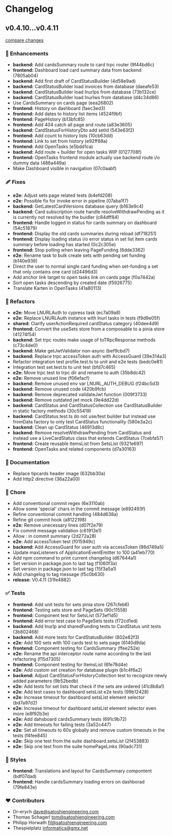 # Changelog


## v0.4.10...v0.4.11

[compare changes](https://gitlab.satoshiengineering.com/satoshiengineering/lightning-tip-cards/compare/v0.4.10...v0.4.11)

### 🚀 Enhancements

- **backend:** Add cardsSummary route to card trpc router (9f44bd6c)
- **frontend:** Dashboard load card summary data from backend (7805ab04)
- **backend:** Add first draft of CardStatusBuilder (4d58e9ad)
- **backend:** CardStatusBuilder load invoices from database (daeafe53)
- **backend:** CardStatusBuilder load lnurlps from database (73b132ce)
- **backend:** CardStatusBuilder load lnurlws from database (d4c34d86)
- Use CardsSummary on cards page (eea26802)
- **frontend:** History on dashboard (faec3ed3)
- **frontend:** Add dates to history list items (4524f9bf)
- **frontend:** PageHistory (b13bfc85)
- **frontend:** Add 404 catch all page and route (a83e3605)
- **backend:** CardStatusForHistoryDto add setId (543e63f2)
- **frontend:** Add count to history lists (10cb63dd)
- **frontend:** Link to set from history (e92ff88a)
- **frontend:** Add OpenTasks (e5bdd1ca)
- **backend:** Add route + builder for open tasks WIP (0127708f)
- **frontend:** OpenTasks frontend module actually use backend route i/o dummy data (486a449a)
- Make Dashboard visible in navigation (07c0aabf)

### 🩹 Fixes

- **e2e:** Adjust sets page related tests (b4efd208)
- **e2e:** Possible fix for invoke error in pipeline (07aba1f7)
- **backend:** GetLatestCardVersions database query (b163e9c4)
- **backend:** Card subscription route handle resolveWithdrawPending as it is currently not resolved by the buidler (c84dff84)
- **frontend:** Handle logged in status for cards summary on dashboard (54c51879)
- **frontend:** Display the old cards summaries during reload (df718251)
- **frontend:** Display loading status i/o error status in set list item cards summary before loading has started (0c2c305e)
- **frontend:** Stop polling when leaving PageFunding (6dde3362)
- **e2e:** Rename task to bulk create sets with pending set funding (b140e938)
- Direct the user to normal single card funding when set-funding a set that only contains one card (d24496d3)
- Add anchor link target to open tasks link on cards page (f0a7442a)
- Sort open tasks descending by created date (f5926775)
- Translate Karten in OpenTasks (41a80113)

### 💅 Refactors

- **e2e:** Move LNURLAuth to cypress task (ec7a09a8)
- **e2e:** Replace LNURLAuth instance with lnurl tasks in tests (f9d9e05f)
- **shared:** Clarify userActionRequired cardStatus category (40dee4d9)
- **frontend:** Convert the useSets store from a composable to a pinia store (41274f54)
- **backend:** Set trpc routes make usage of toTRpcResponse methods (c73c4de0)
- **backend:** Make getJwtValidator non-async (bef9cbd7)
- **backend:** Replace trpc accessToken auth with AccessGuard (39e314a3)
- Refactor integration test profile.test.ts to unit and e2e tests (bedc0e81)
- Integration test set.test.ts to unit test (bfd7c465)
- **e2e:** Move trpc test to trpc dir and rename to auth (35b8dc42)
- **e2e:** Remove unused line (f06efacf)
- **backend:** Remove unused env var LNURL_AUTH_DEBUG (f24bc5d3)
- **backend:** Remove unused code (420b9fcb)
- **backend:** Remove deprecated validateJwt function (009f3733)
- **backend:** Remove outdated jwt mock (9e4dd22d)
- **backend:** CardStatus and CardStatusCollection use CardStatusBuilder in static factory methods (30c55419)
- **backend:** CardStatus.test.ts do not use/test builder but instead use fromData factory to only test CardStatus functionality (580e3a2c)
- **backend:** Clean up CardStatus (46913d8c)
- **backend:** Remove resolveWithdrawPending from CardStatus and instead use a LiveCardStatus class that extends CardStatus (7cebfa57)
- **frontend:** Create reusable ItemsList from SetsList (9321e697)
- **frontend:** OpenTasks and related components (d7a30163)

### 📖 Documentation

- Replace tipcards header image (632bb30a)
- Add http2 directive (36a22a00)

### 🏡 Chore

- Add conventional commit regex (6e3110ab)
- Allow some 'special' chars in the commit message (e892493f)
- Refine conventional commit handling (484d638a)
- Refine git commit hook (a8122198)
- **e2e:** Remove unecessary lines (d07f2e79)
- Fix commit message validation (c61913e1)
- Allow : in commit summary (2d272a28)
- **e2e:** Add accessToken test (f015949c)
- **backend:** Add AccessGuard for user auth via accessToken (98d749a5)
- Update maxListeners of ApplicationEventEmitter to 100 (a41eb770)
- Add npm command to print current changelog (d67644a1)
- Set version in package.json to last tag (f1060f3a)
- Set version in package.json to last tag (15f3a5a1)
- Add changelog to tag message (f5c0b630)
- **release:** V0.4.11 (31fe4882)

### ✅ Tests

- **frontend:** Add unit tests for sets pinia store (267cfeb6)
- **frontend:** Testing sets store and PageSets (90c11558)
- **frontend:** Component test for SetsList (573ef1d5)
- **frontend:** Add error test case to PageSets tests (f72cd1ed)
- **backend:** Add lnurlp and sharedFunding tests to CardStatus unit tests (3b802468)
- **backend:** Add more tests for CardStatusBuilder (802e82f3)
- **e2e:** Add 100 sets with 100 cards test to sets page (6140d9da)
- **frontend:** Component testing for CardsSummary (ffee252e)
- **e2e:** Rename the api interceptor route name according to the last refactoring (f15d7305)
- **frontend:** Component testing for ItemsList (6fe78d4e)
- **e2e:** Add custom set creation for database plugin (b1c4f6a2)
- **backend:** Adjust CardStatusForHistoryCollection test to recognize newly added parameters (9b52bedb)
- **e2e:** Add tests for set lists that check if the sets are ordered (41c8b8a1)
- **e2e:** Add test cases to dashboard setsList e2e tests (99b12428)
- **e2e:** Increase timeout for dashboard setsList element selector (bd7a97d2)
- **e2e:** Increase timeout for dashboard setsList element selector even more (e8f92b3e)
- **e2e:** Add dahsboard cardsSummary tests (691c9b72)
- **e2e:** Add timeouts for failing tests (3a52c447)
- **e2e:** Set all timeouts to 60s globally and remove custom timeouts in the tests (f4fee845)
- **e2e:** Skip one test from the suite dashboard.setsList (2f453883)
- **e2e:** Skip one test from the suite homePageLinks (90adc731)

### 🎨 Styles

- **frontend:** Translations and layout for CardsSummary compontent (bdf07dad)
- **frontend:** Handle cardsSummary loading errors on dashborad (79fe843e)

### ❤️ Contributors

- Dr-erych <dave@satoshiengineering.com>
- Thomas Schagerl <tom@satoshiengineering.com>
- Philipp Horwath <fil@satoshiengineering.com>
- Thespielplatz <informatics@gmx.net>

